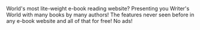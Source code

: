 World's most lite-weight e-book reading website? Presenting you Writer's World with many books by many authors! The features never seen before in any e-book website and all of that for free! No ads!
